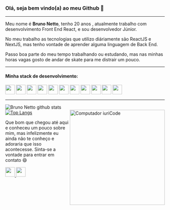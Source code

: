 ### Olá, seja bem vindo(a) ao meu Github  👋

----

Meu nome é **Bruno Netto**, tenho 20 anos , atualmente trabalho com desenvolvimento Front End React, e sou desenvolvedor Júnior.

No meu trabalho as tecnologias que utilizo diáriamente são ReactJS e NextJS, mas tenho vontade de aprender alguma linguagem de Back End.

Passo boa parte do meu tempo trabalhando ou estudando, mas nas minhas horas vagas gosto de andar de skate para me distrair um pouco.

----

#### Minha stack de desenvolvimento: 
<div>
  <img height="30em" src="https://img.shields.io/badge/HTML5-E34F26?style=for-the-badge&logo=html5&logoColor=white">
  <img height="30em" src="https://img.shields.io/badge/CSS3-1572B6?style=for-the-badge&logo=css3&logoColor=white">
  <img height="30em" src="https://img.shields.io/badge/JavaScript-F7DF1E?style=for-the-badge&logo=javascript&logoColor=black">
  <img height="30em" src="https://img.shields.io/badge/React-20232A?style=for-the-badge&logo=react&logoColor=61DAFB">
  <img height="30em" src="https://img.shields.io/badge/React_Native-20232A?style=for-the-badge&logo=react&logoColor=61DAFB">
  <img height="30em" src="https://img.shields.io/badge/styled--components-DB7093?style=for-the-badge&logo=styled-components&logoColor=white">
  <img height="30em" src="https://img.shields.io/badge/MySQL-00000F?style=for-the-badge&logo=mysql&logoColor=white">
  <img height="30em" src="https://img.shields.io/badge/GIT-E34F26?style=for-the-badge&logo=git&logoColor=white">
  <img height="30em" src="https://img.shields.io/badge/INSOMNIA-5201CB?style=for-the-badge&logo=insomnia&logoColor=white">
  <img height="30em" src="https://img.shields.io/badge/GITHUB-2D333B?style=for-the-badge&logo=github&logoColor=white">
  <img height="30em" src="https://img.shields.io/badge/BOOTSTRAP-563d7c?style=for-the-badge&logo=bootstrap&logoColor=white">
</div>

----

![Bruno Netto github stats](https://github-readme-stats.vercel.app/api?username=nettobruno&show_icons=true&theme=onedark)
<br>
[![Top Langs](https://github-readme-stats.vercel.app/api/top-langs/?username=nettobruno&layout=compact&theme=onedark)](https://github.com/anuraghazra/github-readme-stats)
<img src="https://raw.githubusercontent.com/MicaelliMedeiros/micaellimedeiros/master/image/computer-illustration.png" min-width="3            00px" max-width="300px" width="300px" align="right" alt="Computador iuriCode">

<p align="left">Que bom que chegou até aqui e conheceu um pouco sobre mim, mas infelizmente eu ainda não te conheço e adoraria que isso acontecesse. Sinta-se a vontade para entrar em contato 😄</p>

<a href="https://www.linkedin.com/in/bruno-netto-77434b187/">
  <img height="30em" src="https://img.shields.io/badge/LINKEDIN-0077B5?style=for-the-badge&logo=linkedin&logoColor=white">
</a>

<a href="mailto:brunonettomac@outlook.com">
  <img height="30em" src="https://img.shields.io/badge/EMAIL-BB001B?style=for-the-badge&logo=gmail&logoColor=white">
</a>
<br>
